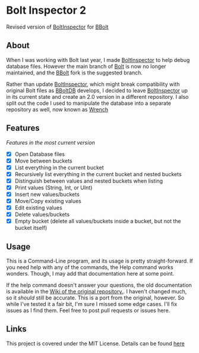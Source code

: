 
# Bolt Inspector 2
Revised version of [BoltInspector](https://github.com/89yoyos/BoltInspector) for [BBolt](https://github.com/etcd-io/bbolt)

## About
When I was working with Bolt last year, I made [BoltInspector](https://github.com/89yoyos/BoltInspector) to help debug database files. However the main branch of [Bolt](https://github.com/boltdb/bolt) is now no longer maintained, and the [BBolt](https://github.com/etcd-io/bbolt) fork is the suggested branch.

Rather than update [BoltInspector](https://github.com/89yoyos/BoltInspector), which might break compatibility with original Bolt files as [BBoltDB](https://github.com/etcd-io/bbolt) develops, I decided to leave [BoltInspector](https://github.com/89yoyos/BoltInspector) up in its current state and create an 2.0 version in a different repository. I also split out the code I used to manipulate the database into a separate repository as well, now known as [Wrench](https://github.com/89yoyos/Wrench)

## Features
*Features in the most current version*
- [x] Open Database files
- [x] Move between buckets
- [x] List everything in the current bucket
- [x] Recursively list everything in the current bucket and nested buckets
- [x] Distinguish between values and nested buckets when listing
- [x] Print values (String, Int, or UInt)
- [x] Insert new values/buckets
- [x] Move/Copy existing values
- [x] Edit existing values
- [x] Delete values/buckets
- [x] Empty bucket (delete all values/buckets inside a bucket, but not the bucket itself)

## Usage
This is a Command-Line program, and its usage is pretty straight-forward. If you need help with any of the commands, the Help command works wonders. Though, I may add that documentation here at some point.

If the help command doesn't answer your questions, the old documentation is available in the [Wiki of the original repository.](https://github.com/89yoyos/BoltInspector/wiki). I haven't changed much, so it *should* still be accurate. This is a port from the original, however. So while I've tested it a fair bit, I'm sure I missed some edge cases. I'll fix issues as I find them. Feel free to post pull requests or issues here.

## Links

This project is covered under the MIT License. Details can be found [here](./LICENSE)
